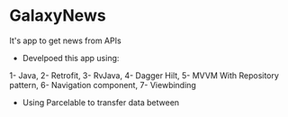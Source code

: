 # GalaxyNews

It's app to get news from APIs

- Develpoed this app using:

1- Java, 
2- Retrofit, 
3- RvJava, 
4- Dagger Hilt, 
5- MVVM With Repository pattern, 
6- Navigation component, 
7- Viewbinding

- Using Parcelable to transfer data between
